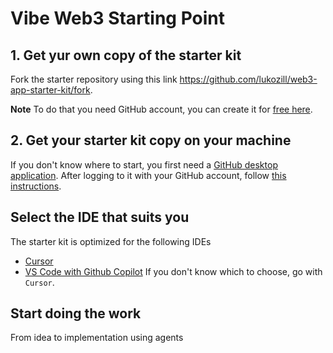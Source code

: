 # Vibe Web3 Starting Point

## 1. Get yur own copy of the starter kit

Fork the starter repository using this link https://github.com/lukozill/web3-app-starter-kit/fork.

**Note** To do that you need GitHub account, you can create it for [free here](https://github.com/).

## 2. Get your starter kit copy on your machine

If you don't know where to start, you first need a [GitHub desktop application](https://desktop.github.com/download/).
After logging to it with your GitHub account, follow [this instructions](https://docs.github.com/en/desktop/adding-and-cloning-repositories/cloning-a-repository-from-github-to-github-desktop).

## Select the IDE that suits you

The starter kit is optimized for the following IDEs
* [Cursor](https://cursor.com/docs/get-started/quickstart)
* [VS Code with Github Copilot](https://code.visualstudio.com/docs/copilot/setup)
If you don't know which to choose, go with `Cursor`.

## Start doing the work

From idea to implementation using agents